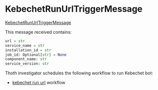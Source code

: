 # KebechetRunUrlTriggerMessage

[KebechetRunUrlTriggerMessage](https://github.com/thoth-station/messaging/blob/master/thoth/messaging/kebechet_run_url.py)

This message received contains:

```python
url = str
service_name = str
installation_id = str
job_id: Optional[str] = None
component_name: str
service_version: str
```

Thoth investigator schedules the following workflow to run Kebechet bot:

- [kebechet run url](https://github.com/thoth-station/thoth-application/blob/master/kebechet/base/argo-workflows/kebechet-run-url.yaml) workflow
